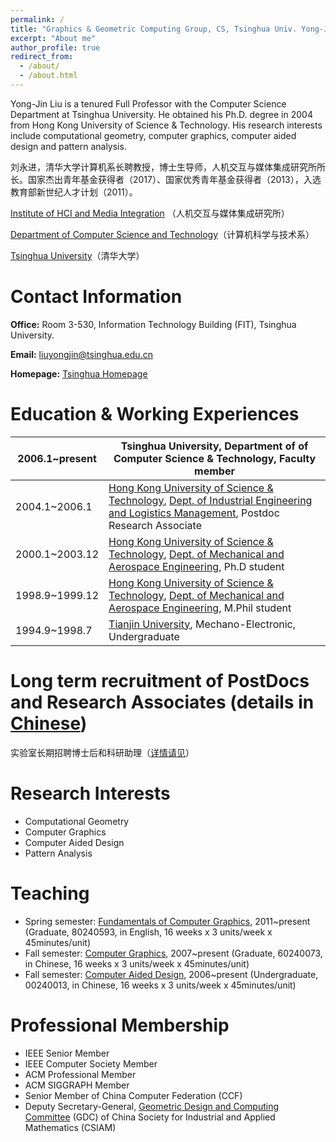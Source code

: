 ```yaml
---
permalink: /
title: "Graphics & Geometric Computing Group, CS, Tsinghua Univ. Yong-Jin Liu"
excerpt: "About me"
author_profile: true
redirect_from: 
  - /about/
  - /about.html
---
```


Yong-Jin Liu is a tenured Full Professor with the Computer Science Department at Tsinghua University. He obtained his Ph.D. degree in 2004 from Hong Kong University of Science & Technology. His research interests include computational geometry, computer graphics, computer aided design and pattern analysis. 

&#21016;&#27704;&#36827;&#65292;&#28165;&#21326;&#22823;&#23398;&#35745;&#31639;&#26426;&#31995;&#38271;&#32856;&#25945;&#25480;&#65292;&#21338;&#22763;&#29983;&#23548;&#24072;&#65292;&#20154;&#26426;&#20132;&#20114;&#19982;&#23186;&#20307;&#38598;&#25104;&#30740;&#31350;&#25152;&#25152;&#38271;&#12290;&#22269;&#23478;&#26480;&#20986;&#38738;&#24180;&#22522;&#37329;&#33719;&#24471;&#32773;&#65288;2017&#65289;&#12289;&#22269;&#23478;&#20248;&#31168;&#38738;&#24180;&#22522;&#37329;&#33719;&#24471;&#32773;&#65288;2013&#65289;&#65292;&#20837;&#36873;&#25945;&#32946;&#37096;&#26032;&#19990;&#32426;&#20154;&#25165;&#35745;&#21010;&#65288;2011&#65289;&#12290;

<a class="awards-a" href="http://media.cs.tsinghua.edu.cn/" target="_blank">Institute of HCI and Media Integration</a> &#65288;&#20154;&#26426;&#20132;&#20114;&#19982;&#23186;&#20307;&#38598;&#25104;&#30740;&#31350;&#25152;&#65289;

<a class="awards-a" href="http://www.cs.tsinghua.edu.cn/" target="_blank">Department of Computer Science and Technology</a>&#65288;&#35745;&#31639;&#26426;&#31185;&#23398;&#19982;&#25216;&#26415;&#31995;&#65289;

<a class="awards-a" href="http://www.tsinghua.edu.cn/" target="_blank">Tsinghua University</a>&#65288;&#28165;&#21326;&#22823;&#23398;&#65289;



# Contact Information

<strong>Office:</strong> Room 3-530, Information Technology Building (FIT), Tsinghua University.

<strong>Email:</strong> liuyongjin@tsinghua.edu.cn

<strong>Homepage:</strong> <a href="https://cg.cs.tsinghua.edu.cn/people/~Yongjin/Yongjin.htm" target="_blank">Tsinghua Homepage</a>



# Education & Working Experiences

| 2006.1~present | Tsinghua University, Department of of Computer Science & Technology, Faculty member |
| -------------- | ------------------------------------------------------------ |
| 2004.1~2006.1  | <a href="http://www.ust.hk/eng/index.htm" target="_blank">Hong Kong University of Science & Technology</a>, <a href="http://www1.ielm.ust.hk/" target="_blank">Dept. of Industrial Engineering and Logistics Management</a>, Postdoc Research Associate |
| 2000.1~2003.12 | <a href="http://www.ust.hk/eng/index.htm" target="_blank">Hong Kong University of Science & Technology</a>, <a href="http://www.mae.ust.hk/" target="_blank">Dept. of Mechanical and Aerospace Engineering</a>, Ph.D student |
| 1998.9~1999.12 | <a href="http://www.ust.hk/eng/index.htm" target="_blank">Hong Kong University of Science & Technology</a>, <a href="http://www.mae.ust.hk/" target="_blank">Dept. of Mechanical and Aerospace Engineering</a>, M.Phil student |
| 1994.9~1998.7  | <a href="http://www.tju.edu.cn/english/" target="_blank">Tianjin University</a>, Mechano-Electronic, Undergraduate |



# Long term recruitment of PostDocs and Research Associates (details in <a href="https://mp.weixin.qq.com/s/YhQyc55osC_SMId2AiYzhQ">Chinese</a>)

&#23454;&#39564;&#23460;&#38271;&#26399;&#25307;&#32856;&#21338;&#22763;&#21518;&#21644;&#31185;&#30740;&#21161;&#29702;&#65288;<a href="https://mp.weixin.qq.com/s/YhQyc55osC_SMId2AiYzhQ">&#35814;&#24773;&#35831;&#35265;</a>&#65289;



# Research Interests

- Computational Geometry
- Computer Graphics
- Computer Aided Design
- Pattern Analysis



# Teaching

- Spring semester: <a href="http://cs.tsinghua.edu.cn/thu-cmu/curriculum/FoCG/course_index.html" target="_blank">Fundamentals of Computer Graphics</a>, 2011~present (Graduate, 80240593, in English, 16 weeks x 3 units/week x 45minutes/unit)
- Fall semester: <a href="http://learn.tsinghua.edu.cn/" target="_blank">Computer Graphics</a>, 2007~present (Graduate, 60240073, in Chinese, 16 weeks x 3 units/week x 45minutes/unit)
- Fall semester: <a href="http://learn.tsinghua.edu.cn/" target="_blank">Computer Aided Design</a>, 2006~present (Undergraduate, 00240013, in Chinese, 16 weeks x 3 units/week x 45minutes/unit)



# Professional Membership

- IEEE Senior Member
- IEEE Computer Society Member
- ACM Professional Member
- ACM SIGGRAPH Member
- Senior Member of China Computer Federation (CCF)
- Deputy Secretary-General, <a href="http://cg.cs.tsinghua.edu.cn/gdc/" target="_blank">Geometric Design and Computing Committee</a> (GDC) of China Society for Industrial and Applied Mathematics (CSIAM)

